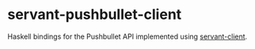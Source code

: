 servant-pushbullet-client
=========================

Haskell bindings for the Pushbullet API implemented using [servant-client][1].

[1]: https://hackage.haskell.org/package/servant-client
